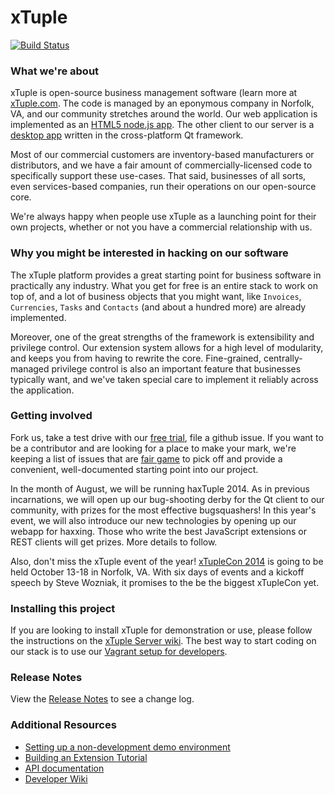 xTuple
======

[![Build Status](https://travis-ci.org/xtuple/xtuple.png)](https://travis-ci.org/xtuple/xtuple)

### What we're about

xTuple is open-source business management software (learn more at [xTuple.com](http://www.xtuple.com).
The code is managed by an eponymous company in Norfolk, VA, and our community stretches around 
the world. Our web application is implemented as an [HTML5 node.js app](https://github.com/xtuple/xtuple/wiki/Overview).
The other client to our server is a [desktop app](https://github.com/xtuple/qt-client) written
in the cross-platform Qt framework.

Most of our commercial customers are inventory-based manufacturers or distributors, and we have a 
fair amount of commercially-licensed code to specifically support these use-cases. That said,
businesses of all sorts, even services-based companies, run their operations on our open-source 
core.

We're always happy when people use xTuple as a launching point for their own projects,
whether or not you have a commercial relationship with us. 

### Why you might be interested in hacking on our software

The xTuple platform provides a great starting point for business software in practically
any industry. What you get for free is an entire stack to work on top of, and a lot
of business objects that you might want, like `Invoices`, `Currencies`, `Tasks` and 
`Contacts` (and about a hundred more) are already implemented.

Moreover, one of the great strengths of the framework is extensibility and privilege
control. Our extension system allows for a high level of modularity, and keeps you
from having to rewrite the core. Fine-grained, centrally-managed privilege 
control is also an important feature that businesses typically want, and
we've taken special care to implement it reliably across the application.

### Getting involved

Fork us, take a test drive with our [free trial](http://www.xtuple.com/free-trial), 
file a github issue. 
If you want to be a contributor and are looking for a place to
make your mark, we're keeping a list of issues that are 
[fair game](https://github.com/xtuple/xtuple/issues?labels=fair+game) 
to pick off and provide
a convenient, well-documented starting point into our project.

In the month of August, we will be running haxTuple 2014. As in previous incarnations, 
we will open up our bug-shooting derby for the Qt client to our community, with prizes 
for the most effective bugsquashers! In this year's event, we will also introduce our 
new technologies by opening up our webapp for haxxing. Those who write the best 
JavaScript extensions or REST clients will get prizes. More details to follow.

Also, don't miss the xTuple event of the year! 
[xTupleCon 2014](http://www.xtuple.com/xtuple-conference-2014)
is going to be held October 13-18 in Norfolk, VA. With six days of events and a kickoff
speech by Steve Wozniak, it promises to the be the biggest xTupleCon yet.

### Installing this project
If you are looking to install xTuple for demonstration or use, please follow the instructions on the [xTuple Server wiki](https://github.com/xtuple/xtuple-server/wiki).
The best way to start coding on our stack is to use our
[Vagrant setup for developers](https://github.com/xtuple/xtuple/wiki/Become-an-xTuple-Developer!).

### Release Notes

View the [Release Notes](RELEASE.md) to see a change log.

### Additional Resources

  * [Setting up a non-development demo environment](https://github.com/xtuple/xtuple/wiki/How-to-set-up-xTuple)
  * [Building an Extension Tutorial](https://github.com/xtuple/xtuple-extensions/blob/master/docs/TUTORIAL.md)
  * [API documentation](http://xtuple.com/jsdoc)
  * [Developer Wiki](https://github.com/xtuple/xtuple/wiki)
